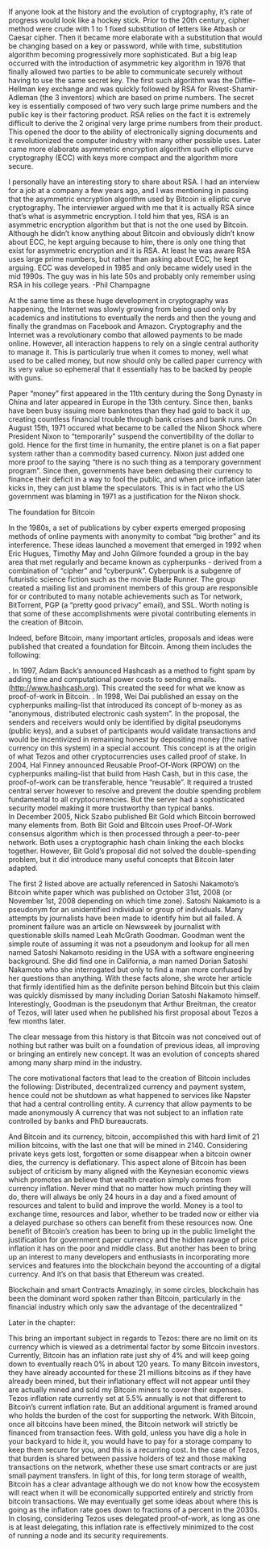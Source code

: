 If anyone look at the history and the evolution of cryptography, it’s rate of progress would look like a hockey stick. Prior to the 20th century, cipher method were crude with 1 to 1 fixed substitution of letters like Atbash or Caesar cipher. Then it became more elaborate with a substitution that would be changing based on a key or password, while with time, substitution algorithm becoming progressively more sophisticated. But a big leap occurred with the introduction of asymmetric key algorithm in 1976 that finally allowed two parties to be able to communicate securely without having to use the same secret key. The first such algorithm was the Diffie-Hellman key exchange and was quickly followed by RSA for Rivest-Shamir-Adleman (the 3 inventors) which are based on prime numbers. The secret key is essentially composed of two very such large prime numbers and the public key is their factoring product. RSA relies on the fact it is extremely difficult to derive the 2 original very large prime numbers from their product. This opened the door to the ability of electronically signing documents and it revolutionized the computer industry with many other possible uses. Later came more elaborate asymmetric encryption algorithm such elliptic curve cryptography (ECC) with keys more compact and the algorithm more secure.


I personally have an interesting story to share about RSA. I had an interview for a job at a company a few years ago, and I was mentioning in passing that the asymmetric encryption algorithm used by Bitcoin is elliptic curve cryptography. The interviewer argued with me that it is actually RSA since that’s what is asymmetric encryption. I told him that yes, RSA is an asymmetric encryption algorithm but that is not the one used by Bitcoin. Although he didn’t know anything about Bitcoin and obviously didn’t know about ECC, he kept arguing because to him, there is only one thing that exist for asymmetric encryption and it is RSA. At least he was aware RSA uses large prime numbers, but rather than asking about ECC, he kept arguing. ECC was developed in 1985 and only became widely used in the mid 1990s. The guy was in his late 50s and probably only remember using RSA in his college years.
-Phil Champagne


At the same time as these huge development in cryptography was happening, the Internet was slowly growing from being used only by academics and institutions to eventually the nerds and then the young and finally the grandmas on Facebook and Amazon. Cryptography and the Internet was a revolutionary combo that allowed payments to be made online. However, all interaction happens to rely on a single central authority to manage it. This is particularly true when it comes to money, well what used to be called money, but now should only be called paper currency with its very value so ephemeral that it essentially has to be backed by people with guns.

Paper “money” first appeared in the 11th century during the Song Dynasty in China and later appeared in Europe in the 13th century. Since then, banks have been busy issuing more banknotes than they had gold to back it up, creating countless financial trouble through bank crises and bank runs. On August 15th, 1971 occured what became to be called the Nixon Shock where President Nixon to “temporarily” suspend the convertibility of the dollar to gold. Hence for the first time in humanity, the entire planet is on a fiat paper system rather than a commodity based currency. Nixon just added one more proof to the saying “there is no such thing as a temporary government program”. Since then, governments have been debasing their currency to finance their deficit in a way to fool the public, and when price inflation later kicks in, they can just blame the speculators. This is in fact who the US government was blaming in 1971 as a justification for the Nixon shock. 

The foundation for Bitcoin

In the 1980s, a set of publications by cyber experts emerged proposing methods of online payments with anonymity to combat “big brother” and its interference. These ideas launched a movement that emerged in 1992 when Eric Hugues, Timothy May and John Gilmore founded a group in the bay area that met regularly and became known as cypherpunks - derived from a combination of “cipher” and “cyberpunk”. Cyberpunk is a subgenre of futuristic science fiction such as the movie Blade Runner. The group created a mailing list and prominent members of this group are responsible for or contributed to many notable achievements such as Tor network, BitTorrent, PGP (a “pretty good privacy” email), and SSL. Worth noting is that some of these accomplishments were pivotal contributing elements in the creation of Bitcoin. 

Indeed, before Bitcoin, many important articles, proposals and ideas were published that created a foundation for Bitcoin. Among them includes the following:

. In 1997, Adam Back’s announced Hashcash as a method to fight spam by adding time and computational power costs to sending emails. (http://www.hashcash.org). This created the seed for what we know as proof-of-work in Bitcoin.
. In 1998, Wei Dai published an essay on the cypherpunks mailing-list that introduced its concept of b-money as as “anonymous, distributed electronic cash system”. In the proposal, the senders and receivers would only be identified by digital pseudonyms (public keys), and a subset of participants would validate transactions and would be incentivized in remaining honest by depositing money (the native currency on this system) in a special account. This concept is at the origin of what Tezos and other cryptocurrencies uses called proof of stake. 
In 2004, Hal Finney announced Reusable Proof-Of-Work (RPOW) on the cypherpunks mailing-list that build from Hash Cash, but in this case, the proof-of-work can be transferable, hence “reusable”. It required a trusted central server however to resolve and prevent the double spending problem fundamental to all cryptocurrencies. But the server had a sophisticated security model making it more trustworthy than typical banks.     
In December 2005, Nick Szabo published Bit Gold which Bitcoin borrowed many elements from. Both Bit Gold and BItcoin uses Proof-Of-Work consensus algorithm which is then processed through a peer-to-peer network. Both uses a cryptographic hash chain linking the each blocks together. However, Bit Gold’s proposal did not solved the double-spending problem, but it did introduce many useful concepts that Bitcoin later adapted. 

The first 2 listed above are actually referenced in Satoshi Nakamoto’s Bitcoin white paper which was published on October 31st, 2008 (or November 1st, 2008 depending on which time zone). Satoshi Nakamoto is a pseudonym for an unidentified individual or group of individuals. Many attempts by journalists have been made to identify him but all failed. A prominent failure was an article on Newsweek by journalist with questionable skills named Leah McGrath Goodman. Goodman went the simple route of assuming it was not a pseudonym and lookup for all men named Satoshi Nakamoto residing in the USA with a software engineering background. She did find one in California, a man named Dorian Satoshi Nakamoto who she interrogated but only to find a man more confused by her questions than anything. With these facts alone, she wrote her article that firmly identified him as the definite person behind Bitcoin but this claim was quickly dismissed by many including Dorian Satoshi Nakamoto himself. Interestingly, Goodman is the pseudonym that Arthur Breitman, the creator of Tezos, will later used when he published his first proposal about Tezos a few months later.

The clear message from this history is that Bitcoin was not conceived out of nothing but rather was built on a foundation of previous ideas, all improving or bringing an entirely new concept. It was an evolution of concepts shared among many sharp mind in the industry. 

The core motivational factors that lead to the creation of Bitcoin includes the following:
Distributed, decentralized currency and payment system, hence could not be shutdown as what happened to services like Napster that had a central controlling entity.
A currency that allow payments to be made anonymously
A currency that was not subject to an inflation rate controlled by banks and PhD bureaucrats.

And Bitcoin and its currency, bitcoin, accomplished this with hard limit of 21 million bitcoins, with the last one that will be mined in 2140. Considering private keys gets lost, forgotten or some disappear when a bitcoin owner dies, the currency is deflationary. This aspect alone of Bitcoin has been subject of criticism by many aligned with the Keynesian economic views which promotes an believe that wealth creation simply comes from currency inflation. Never mind that no matter how much printing they will do, there will always be only 24 hours in a day and a fixed amount of resources and talent to build and improve the world. Money is a tool to exchange time, resources and labor, whether to be traded now or either via a delayed purchase so others can benefit from these resources now. One benefit of Bitcoin’s creation has been to bring up in the public limelight the justification for government paper currency and the hidden ravage of price inflation it has on the poor and middle class. But another has been to bring up an interest to many developers and enthusiasts in incorporating more services and features into the blockchain beyond the accounting of a digital currency. And it’s on that basis that Ethereum was created.

Blockchain and smart Contracts
Amazingly, in some circles, blockchain has been the dominant word spoken rather than Bitcoin, particularly in the financial industry which only saw the advantage of the decentralized “



Later in the chapter:
<Tezos inflation argument>

This bring an important subject in regards to Tezos: there are no limit on its currency which is viewed as a detrimental factor by some Bitcoin investors. Currently, Bitcoin has an inflation rate just shy of 4% and will keep going down to eventually reach 0% in about 120 years. To many Bitcoin investors, they have already accounted for these 21 millions bitcoins as if they have already been mined, but their inflationary effect will not appear until they are actually mined and sold my Bitcoin miners to cover their expenses. Tezos inflation rate currently set at 5.5% annually is not that different to Bitcoin’s current inflation rate. But an additional argument is framed around who holds the burden of the cost for supporting the network. With Bitcoin, once all bitcoins have been mined, the Bitcoin network will strictly be financed from transaction fees. With gold, unless you have dig a hole in your backyard to hide it, you would have to pay for a storage company to keep them secure for you, and this is a recurring cost. In the case of Tezos, that burden is shared between passive holders of tez and those making transactions on the network, whether these use smart contracts or are just small payment transfers. 
In light of this, for long term storage of wealth, Bitcoin has a clear advantage although we do not know how the ecosystem will react when it will be economically supported entirely and strictly from bitcoin transactions. We may eventually get some ideas about where this is going as the inflation rate goes down to fractions of a percent in the 2030s. In closing, considering Tezos uses delegated proof-of-work, as long as one is at least delegating, this inflation rate is effectively minimized to the cost of running a node and its security requirements.



